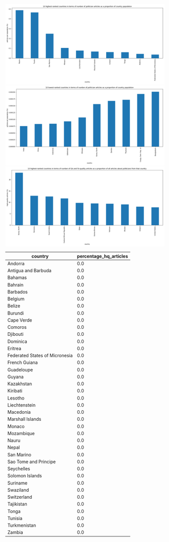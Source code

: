 ![Alt text](/analysis/viz1.png?raw=true "Visualization #1")
![Alt text](/analysis/viz2.png?raw=true "Visualization #2")
![Alt text](/analysis/viz3.png?raw=true "Visualization #3")

country | percentage_hq_articles
--- | ---
Andorra | 0.0
Antigua and Barbuda | 0.0
Bahamas | 0.0
Bahrain | 0.0
Barbados | 0.0
Belgium | 0.0
Belize | 0.0
Burundi | 0.0
Cape Verde | 0.0
Comoros | 0.0
Djibouti | 0.0
Dominica | 0.0
Eritrea | 0.0
Federated States of Micronesia | 0.0
French Guiana | 0.0
Guadeloupe | 0.0
Guyana | 0.0
Kazakhstan | 0.0
Kiribati | 0.0
Lesotho | 0.0
Liechtenstein | 0.0
Macedonia | 0.0
Marshall Islands | 0.0
Monaco | 0.0
Mozambique | 0.0
Nauru | 0.0
Nepal | 0.0
San Marino | 0.0
Sao Tome and Principe | 0.0
Seychelles | 0.0
Solomon Islands | 0.0
Suriname | 0.0
Swaziland | 0.0
Switzerland | 0.0
Tajikistan | 0.0
Tonga | 0.0
Tunisia | 0.0
Turkmenistan | 0.0
Zambia | 0.0